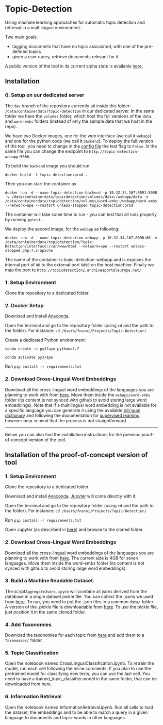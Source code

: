 # Topic-Detection
Using machine learning approaches for automatic topic detection and retrieval in a multilingual environment.

Two main goals:
* tagging documents that have no topic associated, with one of the pre-defined topics
* given a user query, retrieve documents relevant for it

A public version of the tool in its current alpha state is available [here](http://topicdetection.archivesportaleurope.net/).


## Installation

### 0. Setup on our dedicated server

The `dev` branch of the repository currently sit inside this folder: `/data/containerdata/topic-detection` in our dedicated server. In the same folder we have the `volumes` folder, which host the full versions of the `data` and `word-embs` folders (instead of only the sample data that we host in the repo).

We have two Docker images, one for the web interface (we call it `webapp`) and one for the python code (we call it `backend`). To deploy the full version of the tool, you need to change in the [config file](config/config.env) the test flag to `False`. In the same file you can change the endpoint to `http://topic-detection-webapp:5000`.

To build the `backend` image you should run: 
```
docker build -t topic-detection:prod .
```
Then you can start the container as:
```
docker run -d --name topic-detection-backend -p 10.32.34.167:8091:5000 -v /data/containerdata/topicdetection/volumes/data:/webapp/data -v /data/containerdata/topicdetection/volumes/word-embs:/webapp/word-embs --network=ape --restart unless-stopped topic-detection:prod
```
The container will take some time to run - you can test that all runs properly by running `pytest`.

We deploy the second image, for the `webapp` as following:
```
docker run -d --name topic-detection-webapp -p 10.32.34.167:8090:80 -v /data/containerdata/topicdetection/Topic-Detection/interface:/var/www/html --network=ape --restart unless-stopped php:7.3-apache
```

The name of the container is topic-detection-webapp and is exposes the internal port of `80` to the external port `8090` on the host machine. Finally we map the port to `http://topicdetection2.archivesportaleurope.net/` 

### 1. Setup Environment

Clone the repository to a dedicated folder.

### 2. Docker Setup

Download and Install [Anaconda](https://www.anaconda.com/products/individual).

Open the terminal and go to the repository folder (using `cd` and the path to the folder). For instance: `cd /Users/fnanni/Projects/Topic-Detection/`

Create a dedicated Python environment:

`conda create -n py37ape python=3.7`

`conda activate py37ape`

Run `pip install -r requirements.txt`

### 2. Download Cross-Lingual Word Embeddings

Download all the cross-lingual word embeddings of the languages you are planning to work with from [here](https://github.com/facebookresearch/MUSE#multilingual-word-embeddings). Move them inside the `webapp/word-embs` folder (its content is not synced with github to avoid storing large word embeddings). Note that if a multilingual word embedding is not available for a specific language you can generate it using the available [bilingual dictionary](https://github.com/facebookresearch/MUSE#ground-truth-bilingual-dictionaries) and following the documentation for [supervised learning](https://github.com/facebookresearch/MUSE#align-monolingual-word-embeddings), however bear in mind that the process is not straightforward.

---

Below you can also find the installation instructions for the previous proof-of-concept version of the tool.

## Installation of the proof-of-concept version of tool
### 1. Setup Environment
Clone the repository to a dedicated folder.

Download and install [Anaconda](https://www.anaconda.com/products/individual). [Jupyter](https://jupyter.org/) will come directly with it.

Open the terminal and go to the repository folder (using `cd` and the path to the folder). For instance: `cd /Users/fnanni/Projects/Topic-Detection/`

Run `pip install -r requirements.txt`

Open Jupyter (as described in [here](https://jupyter.readthedocs.io/en/latest/running.html)) and browse to the cloned folder.

### 2. Download Cross-Lingual Word Embeddings
Download all the cross-lingual word embeddings of the languages you are planning to work with from [here](https://github.com/facebookresearch/MUSE#multilingual-word-embeddings). The current size is 4GB for seven languages. Move them inside the word-embs folder (its content is not synced with github to avoid storing large word embeddings).

### 3. Build a Machine Readable Dataset.
The script`AggregateJsons.ipynb` will combine all jsons derived from the database in a single dataset.pickle file. You can collect the .jsons we used from [here](https://drive.google.com/drive/folders/1U9jZIhS-yyoqfPea4rG1kcnc37bNk3vK?usp=sharing). To run, you need to put the .json files in a common `data/` folder. A version of the .pickle file is downloadable from [here](https://drive.google.com/file/d/1EQ8Ci3zzLZf9vpKz0tHt5o7moI4gtWrZ/view?usp=sharing). To use the pickle file, just position it in the same cloned folder.

### 4. Add Taxonomies
Download the taxonomies for each topic from [here](https://drive.google.com/drive/folders/14t87V9MImkowDxGd0MGNMURz_KKpnrOR?usp=sharing) and add them to a `Taxonomies/` folder.

### 5. Topic Classification
Open the notebook named CrossLingualClassification.ipynb. To retrain the model, run each cell following the inline comments. If you plan to use the pretrained model for classifying new texts, you can use the last cell. You need to have a trained_topic_classifier.model in the same folder, that can be downloaded from here.

### 6. Information Retrieval
Open the notebook named InformationRetrieval.ipynb. Run all cells to load the dataset, the embeddings and to be able to match a query in a given language to documents and topic-words in other languages.
